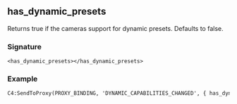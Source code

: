 ## has\_dynamic\_presets

Returns true if the cameras support for dynamic presets.
Defaults to false.


### Signature

`<has_dynamic_presets></has_dynamic_presets>`


### Example

```xml
C4:SendToProxy(PROXY_BINDING, 'DYNAMIC_CAPABILITIES_CHANGED', { has_dynamic_presets = true }, 'NOTIFY')
```
